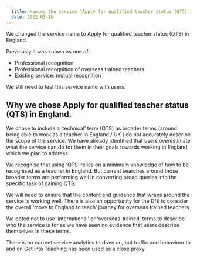 ```yaml
---
  title: Naming the service ‘Apply for qualified teacher status (QTS) in England
  date: 2022-05-10
---
```


We changed the service name to Apply for qualified teacher status (QTS) in England.

Previously it was known as one of:

- Professional recognition
- Professional recognition of overseas trained teachers
- Existing service: mutual recognition

We still need to test this service name with users.

## Why we chose Apply for qualified teacher status (QTS) in England.

We chose to include a ‘technical’ term (QTS) as broader terms (around being able to work as a teacher in England / UK ) do not accurately describe the scope of the service. We have already identified that users overestimate what the service can do for them in their goals towards working in England, which we plan to address.

We recognise that using ‘QTS’ relies on a minimum knowledge of how to be recognised as a teacher in England. But current searches around those broader terms are performing well in converting broad queries into the specific task of gaining QTS. 

We will need to ensure that the content and guidance that wraps around the service is working well. There is also an opportunity for the DfE to consider the overall ‘move to England to teach’ journey for overseas trained teachers.

We opted not to use ‘international’ or ‘overseas-trained’ terms to describe who the service is for as we have seen no evidence that users describe themselves in these terms.

There is no current service analytics to draw on, but traffic and behaviour to and on Get into Teaching has been used as a close proxy.
